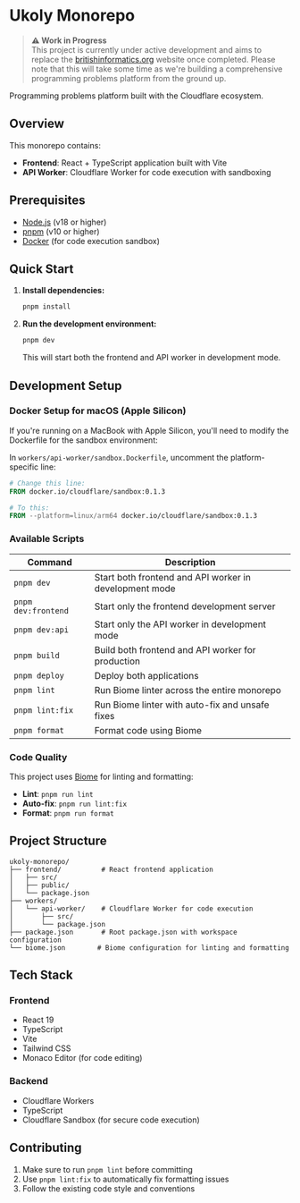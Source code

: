 # Ukoly Monorepo

> **⚠️ Work in Progress**  
> This project is currently under active development and aims to replace the [britishinformatics.org](https://britishinformatics.org) website once completed. Please note that this will take some time as we're building a comprehensive programming problems platform from the ground up.

Programming problems platform built with the Cloudflare ecosystem.

## Overview

This monorepo contains:
- **Frontend**: React + TypeScript application built with Vite
- **API Worker**: Cloudflare Worker for code execution with sandboxing

## Prerequisites

- [Node.js](https://nodejs.org/) (v18 or higher)
- [pnpm](https://pnpm.io/) (v10 or higher)
- [Docker](https://www.docker.com/) (for code execution sandbox)

## Quick Start

1. **Install dependencies:**
   ```bash
   pnpm install
   ```

2. **Run the development environment:**
   ```bash
   pnpm dev
   ```

   This will start both the frontend and API worker in development mode.

## Development Setup

### Docker Setup for macOS (Apple Silicon)

If you're running on a MacBook with Apple Silicon, you'll need to modify the Dockerfile for the sandbox environment:

In `workers/api-worker/sandbox.Dockerfile`, uncomment the platform-specific line:
```dockerfile
# Change this line:
FROM docker.io/cloudflare/sandbox:0.1.3

# To this:
FROM --platform=linux/arm64 docker.io/cloudflare/sandbox:0.1.3
```

### Available Scripts

| Command | Description |
|---------|-------------|
| `pnpm dev` | Start both frontend and API worker in development mode |
| `pnpm dev:frontend` | Start only the frontend development server |
| `pnpm dev:api` | Start only the API worker in development mode |
| `pnpm build` | Build both frontend and API worker for production |
| `pnpm deploy` | Deploy both applications |
| `pnpm lint` | Run Biome linter across the entire monorepo |
| `pnpm lint:fix` | Run Biome linter with auto-fix and unsafe fixes |
| `pnpm format` | Format code using Biome |

### Code Quality

This project uses [Biome](https://biomejs.dev/) for linting and formatting:

- **Lint**: `pnpm run lint`
- **Auto-fix**: `pnpm run lint:fix`
- **Format**: `pnpm run format`

## Project Structure

```
ukoly-monorepo/
├── frontend/          # React frontend application
│   ├── src/
│   ├── public/
│   └── package.json
├── workers/
│   └── api-worker/    # Cloudflare Worker for code execution
│       ├── src/
│       └── package.json
├── package.json       # Root package.json with workspace configuration
└── biome.json        # Biome configuration for linting and formatting
```

## Tech Stack

### Frontend
- React 19
- TypeScript
- Vite
- Tailwind CSS
- Monaco Editor (for code editing)

### Backend
- Cloudflare Workers
- TypeScript
- Cloudflare Sandbox (for secure code execution)

## Contributing

1. Make sure to run `pnpm lint` before committing
2. Use `pnpm lint:fix` to automatically fix formatting issues
3. Follow the existing code style and conventions 